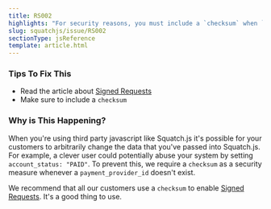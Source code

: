 ```yaml
---
title: RS002
highlights: "For security reasons, you must include a `checksum` when `payment_provider_id` is set to null."
slug: squatchjs/issue/RS002
sectionType: jsReference
template: article.html
---
```


### Tips To Fix This

 - Read the article about [Signed Requests](/squatchjs/signed-requests)
 - Make sure to include a `checksum`

### Why is This Happening?

When you're using third party javascript like Squatch.js it's possible for your customers to arbitrarily change the data that you've passed into Squatch.js. For example, a clever user could potentially abuse
your system by setting `account_status: "PAID"`. To prevent this, we require a `checksum` as a security measure whenever a `payment_provider_id` doesn't exist.

We recommend that all our customers use a `checksum` to enable [Signed Requests](/squatchjs/signed-requests). It's a good thing to use.

